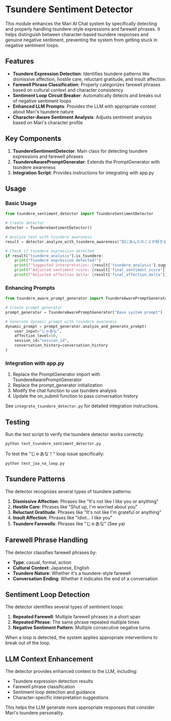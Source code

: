 # Tsundere Sentiment Detector

This module enhances the Mari AI Chat system by specifically detecting and properly handling tsundere-style expressions and farewell phrases. It helps distinguish between character-based tsundere responses and genuine negative sentiment, preventing the system from getting stuck in negative sentiment loops.

## Features

- **Tsundere Expression Detection**: Identifies tsundere patterns like dismissive affection, hostile care, reluctant gratitude, and insult affection
- **Farewell Phrase Classification**: Properly categorizes farewell phrases based on cultural context and character consistency
- **Sentiment Loop Circuit Breaker**: Automatically detects and breaks out of negative sentiment loops
- **Enhanced LLM Prompts**: Provides the LLM with appropriate context about Mari's tsundere nature
- **Character-Aware Sentiment Analysis**: Adjusts sentiment analysis based on Mari's character profile

## Key Components

1. **TsundereSentimentDetector**: Main class for detecting tsundere expressions and farewell phrases
2. **TsundereAwarePromptGenerator**: Extends the PromptGenerator with tsundere awareness
3. **Integration Script**: Provides instructions for integrating with app.py

## Usage

### Basic Usage

```python
from tsundere_sentiment_detector import TsundereSentimentDetector

# Create detector
detector = TsundereSentimentDetector()

# Analyze text with tsundere awareness
result = detector.analyze_with_tsundere_awareness("別にあんたのことが好きなわけじゃないんだからね", "session_id")

# Check if tsundere expression detected
if result["tsundere_analysis"].is_tsundere:
    print("Tsundere expression detected!")
    print(f"Suggested interpretation: {result['tsundere_analysis'].suggested_interpretation}")
    print(f"Adjusted sentiment score: {result['final_sentiment_score']}")
    print(f"Adjusted affection delta: {result['final_affection_delta']}")
```

### Enhancing Prompts

```python
from tsundere_aware_prompt_generator import TsundereAwarePromptGenerator

# Create prompt generator
prompt_generator = TsundereAwarePromptGenerator("Base system prompt")

# Generate dynamic prompt with tsundere awareness
dynamic_prompt = prompt_generator.analyze_and_generate_prompt(
    user_input="じゃあな",
    affection_level=50,
    session_id="session_id",
    conversation_history=conversation_history
)
```

### Integration with app.py

1. Replace the PromptGenerator import with TsundereAwarePromptGenerator
2. Replace the prompt_generator initialization
3. Modify the chat function to use tsundere analysis
4. Update the on_submit function to pass conversation history

See `integrate_tsundere_detector.py` for detailed integration instructions.

## Testing

Run the test script to verify the tsundere detector works correctly:

```
python test_tsundere_sentiment_detector.py
```

To test the "じゃあな！" loop issue specifically:

```
python test_jaa_na_loop.py
```

## Tsundere Patterns

The detector recognizes several types of tsundere patterns:

1. **Dismissive Affection**: Phrases like "It's not like I like you or anything"
2. **Hostile Care**: Phrases like "Shut up, I'm worried about you"
3. **Reluctant Gratitude**: Phrases like "It's not like I'm grateful or anything"
4. **Insult Affection**: Phrases like "Idiot... I like you"
5. **Tsundere Farewells**: Phrases like "じゃあな" (See ya)

## Farewell Phrase Handling

The detector classifies farewell phrases by:

- **Type**: casual, formal, action
- **Cultural Context**: Japanese, English
- **Tsundere Nature**: Whether it's a tsundere-style farewell
- **Conversation Ending**: Whether it indicates the end of a conversation

## Sentiment Loop Detection

The detector identifies several types of sentiment loops:

1. **Repeated Farewell**: Multiple farewell phrases in a short span
2. **Repeated Phrase**: The same phrase repeated multiple times
3. **Negative Sentiment Pattern**: Multiple consecutive negative turns

When a loop is detected, the system applies appropriate interventions to break out of the loop.

## LLM Context Enhancement

The detector provides enhanced context to the LLM, including:

- Tsundere expression detection results
- Farewell phrase classification
- Sentiment loop detection and guidance
- Character-specific interpretation suggestions

This helps the LLM generate more appropriate responses that consider Mari's tsundere personality.